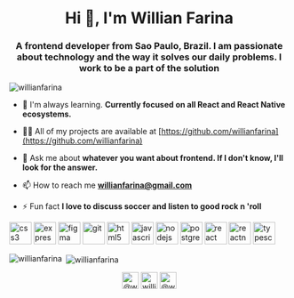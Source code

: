 <h1 align="center">Hi 👋, I'm Willian Farina</h1>
<h3 align="center">A frontend developer from Sao Paulo, Brazil. I am passionate about technology and the way it solves our daily problems. I work to be a part of the solution</h3>

<p align="left"> <img src="https://komarev.com/ghpvc/?username=willianfarina" alt="willianfarina" /> </p>

- 🌱 I'm always learning. **Currently focused on all React and React Native ecosystems.**

- 👨‍💻 All of my projects are available at [https://github.com/willianfarina](https://github.com/willianfarina)

- 💬 Ask me about **whatever you want about frontend. If I don't know, I'll look for the answer.**

- 📫 How to reach me **willianfarina@gmail.com**

- ⚡ Fun fact **I love to discuss soccer and listen to good rock n 'roll**

<p align="left"><img src="https://devicons.github.io/devicon/devicon.git/icons/css3/css3-original-wordmark.svg" alt="css3" width="40" height="40"/> <img src="https://devicons.github.io/devicon/devicon.git/icons/express/express-original-wordmark.svg" alt="express" width="40" height="40"/> <img src="https://www.vectorlogo.zone/logos/figma/figma-icon.svg" alt="figma" width="40" height="40"/> <img src="https://www.vectorlogo.zone/logos/git-scm/git-scm-icon.svg" alt="git" width="40" height="40"/> <img src="https://devicons.github.io/devicon/devicon.git/icons/html5/html5-original-wordmark.svg" alt="html5" width="40" height="40"/> <img src="https://devicons.github.io/devicon/devicon.git/icons/javascript/javascript-original.svg" alt="javascript" width="40" height="40"/> <img src="https://devicons.github.io/devicon/devicon.git/icons/nodejs/nodejs-original-wordmark.svg" alt="nodejs" width="40" height="40"/> <img src="https://devicons.github.io/devicon/devicon.git/icons/postgresql/postgresql-original-wordmark.svg" alt="postgresql" width="40" height="40"/> <img src="https://devicons.github.io/devicon/devicon.git/icons/react/react-original-wordmark.svg" alt="react" width="40" height="40"/> <img src="https://reactnative.dev/img/header_logo.svg" alt="reactnative" width="40" height="40"/> <img src="https://devicons.github.io/devicon/devicon.git/icons/typescript/typescript-original.svg" alt="typescript" width="40" height="40"/></p><p><img align="left" src="https://github-readme-stats.vercel.app/api/top-langs/?username=willianfarina&layout=compact&hide=html" alt="willianfarina" /></p>

<p>&nbsp;<img align="center" src="https://github-readme-stats.vercel.app/api?username=willianfarina&show_icons=true" alt="willianfarina" /></p>

<p align="center">
<a href="https://twitter.com/@willianfarina" target="blank"><img align="center" src="https://cdn.jsdelivr.net/npm/simple-icons@3.0.1/icons/twitter.svg" alt="@willianfarina" height="30" width="30" /></a>
<a href="https://linkedin.com/in/willian-aguiar" target="blank"><img align="center" src="https://cdn.jsdelivr.net/npm/simple-icons@3.0.1/icons/linkedin.svg" alt="willian-aguiar" height="30" width="30" /></a>
<a href="https://instagram.com/@willianfarina" target="blank"><img align="center" src="https://cdn.jsdelivr.net/npm/simple-icons@3.0.1/icons/instagram.svg" alt="@willianfarina" height="30" width="30" /></a>
</p>
